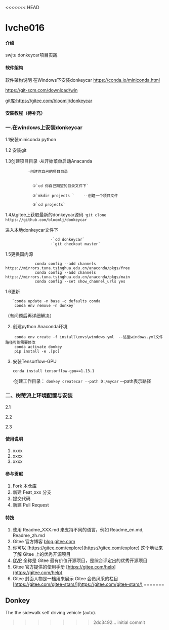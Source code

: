 <<<<<<< HEAD
# lvche016

#### 介绍
swjtu
donkeycar项目实践

#### 软件架构
软件架构说明
在Windows下安装donkeycar
https://conda.io/miniconda.html

https://git-scm.com/download/win

git库:https://gitee.com/bloomlj/donkeycar


#### 安装教程（待补充）

### 一.在windows上安装donkeycar


1.1安装miniconda python

1.2 安装git

1.3创建项目目录
              ·从开始菜单启动Anacanda

              ·创建你自己的项目目录


                ①`cd 你自己期望的目录文件下`

                ②`mkdir projects `    --创建一个项目文件

                ③`cd projects`

1.4从gitee上获取最新的donkeycar源码
                                 ·`git clone https://github.com/bloomlj/donkeycar`

   进入本地donkeycar文件下

                        ·`cd donkeycar`
                        ·`git checkout master` 

1.5更换国内源
            
```
             conda config --add channels https://mirrors.tuna.tsinghua.edu.cn/anaconda/pkgs/free
             conda config --add channels https://mirrors.tuna.tsinghua.edu.cn/anaconda/pkgs/main
             conda config --set show_channel_urls yes
```
1.6更新

       `conda update -n base -c defaults conda
        conda env remove -n donkey`

（有问题后再详细解决）

2.  创建python Anaconda环境
    
```
    conda env create -f install\envs\windows.yml  --这里windows.yml文件路径可能需要修改
    conda activate donkey
    pip install -e .[pc]
```

3.  安装Tensorflow-GPU

    `conda install tensorflow-gpu==1.13.1`

    ·创建工作目录： `donkey createcar --path D:/mycar`  --path表示路径

### 二、树莓派上环境配置与安装

2.1

2.2

2.3



#### 使用说明

1.  xxxx
2.  xxxx
3.  xxxx

#### 参与贡献

1.  Fork 本仓库
2.  新建 Feat_xxx 分支
3.  提交代码
4.  新建 Pull Request


#### 特技

1.  使用 Readme\_XXX.md 来支持不同的语言，例如 Readme\_en.md, Readme\_zh.md
2.  Gitee 官方博客 [blog.gitee.com](https://blog.gitee.com)
3.  你可以 [https://gitee.com/explore](https://gitee.com/explore) 这个地址来了解 Gitee 上的优秀开源项目
4.  [GVP](https://gitee.com/gvp) 全称是 Gitee 最有价值开源项目，是综合评定出的优秀开源项目
5.  Gitee 官方提供的使用手册 [https://gitee.com/help](https://gitee.com/help)
6.  Gitee 封面人物是一档用来展示 Gitee 会员风采的栏目 [https://gitee.com/gitee-stars/](https://gitee.com/gitee-stars/)
=======
## Donkey 
The the sidewalk self driving vehicle (auto). 
>>>>>>> 2dc3492... initial commit
